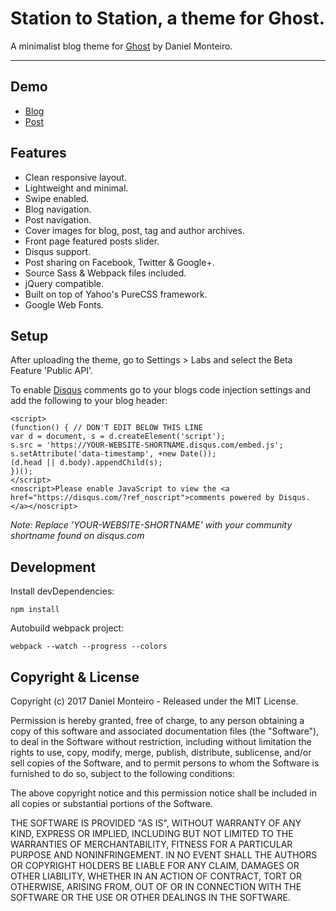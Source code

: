# Station to Station, a theme for Ghost.

A minimalist blog theme for [Ghost](https://ghost.org/) by Daniel Monteiro.

***

## Demo

* [Blog](https://station2station.herokuapp.com/)
* [Post](https://station2station.herokuapp.com/welcome-to-ghost/)

## Features

* Clean responsive layout.
* Lightweight and minimal.
* Swipe enabled.
* Blog navigation.
* Post navigation.
* Cover images for blog, post, tag and author archives.
* Front page featured posts slider.
* Disqus support.
* Post sharing on Facebook, Twitter & Google+.
* Source Sass & Webpack files included.
* jQuery compatible.
* Built on top of Yahoo's PureCSS framework.
* Google Web Fonts.

## Setup

After uploading the theme, go to Settings > Labs and select the Beta Feature 'Public API'.

To enable [Disqus](https://disqus.com/) comments go to your blogs code injection settings and add the following to your blog header:

```
<script>
(function() { // DON'T EDIT BELOW THIS LINE
var d = document, s = d.createElement('script');
s.src = 'https://YOUR-WEBSITE-SHORTNAME.disqus.com/embed.js';
s.setAttribute('data-timestamp', +new Date());
(d.head || d.body).appendChild(s);
})();
</script>
<noscript>Please enable JavaScript to view the <a href="https://disqus.com/?ref_noscript">comments powered by Disqus.</a></noscript>
```
*Note: Replace 'YOUR-WEBSITE-SHORTNAME' with your community shortname found on disqus.com*

## Development

Install devDependencies:

	npm install
	
Autobuild webpack project:

	webpack --watch --progress --colors

## Copyright & License

Copyright (c) 2017 Daniel Monteiro - Released under the MIT License.

Permission is hereby granted, free of charge, to any person obtaining a copy of this software and associated documentation files (the "Software"), to deal in the Software without restriction, including without limitation the rights to use, copy, modify, merge, publish, distribute, sublicense, and/or sell copies of the Software, and to permit persons to whom the Software is furnished to do so, subject to the following conditions:

The above copyright notice and this permission notice shall be included in all copies or substantial portions of the Software.

THE SOFTWARE IS PROVIDED "AS IS", WITHOUT WARRANTY OF ANY KIND, EXPRESS OR IMPLIED, INCLUDING BUT NOT LIMITED TO THE WARRANTIES OF MERCHANTABILITY, FITNESS FOR A PARTICULAR PURPOSE AND NONINFRINGEMENT. IN NO EVENT SHALL THE AUTHORS OR COPYRIGHT HOLDERS BE LIABLE FOR ANY CLAIM, DAMAGES OR OTHER LIABILITY, WHETHER IN AN ACTION OF CONTRACT, TORT OR OTHERWISE, ARISING FROM, OUT OF OR IN CONNECTION WITH THE SOFTWARE OR THE USE OR OTHER DEALINGS IN THE SOFTWARE.
